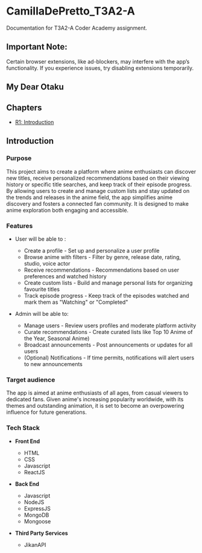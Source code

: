 # CamillaDePretto_T3A2-A
Documentation for T3A2-A Coder Academy assignment. 

## Important Note: 
Certain browser extensions, like ad-blockers, may interfere with the app’s functionality. If you experience issues, try disabling extensions temporarily.

## My Dear Otaku 

## Chapters 

- [ R1: Introduction](#introduction)



## Introduction 
### Purpose 
This project aims to create a platform where anime enthusiasts can discover new titles, receive personalized recommendations based on their viewing history or specific title searches, and keep track of their episode progress. 
By allowing users to create and manage custom lists and stay updated on the trends and releases in the anime field, the app simplifies anime discovery and fosters a connected fan community. It is designed to make anime exploration both engaging and accessible. 

### Features 

- User will be able to : 
    * Create a profile - Set up and personalize a user profile
    * Browse anime with filters - Filter by genre, release date, rating, studio, voice actor 
    * Receive recommendations - Recommendations based on user preferences and watched history 
    * Create custom lists - Build and manage personal lists for organizing favourite titles
    * Track episode progress - Keep track of the episodes watched and mark them as "Watching" or "Completed"
      
- Admin will be able to: 
    * Manage users - Review users profiles and moderate platform activity
    * Curate recommendations - Create curated lists like Top 10 Anime of the Year, Seasonal Anime) 
    * Broadcast announcements - Post announcements or updates for all users
    * (Optional) Notifications - If time permits, notifications will alert users to new announcements 

### Target audience
The app is aimed at anime enthusiasts of all ages, from casual viewers to dedicated fans. Given anime's increasing popularity worldwide, with its themes and outstanding animation, it is set to become an overpowering influence for future generations. 

### Tech Stack 
- **Front End**
  - HTML
  - CSS
  - Javascript
  - ReactJS

- **Back End**
  - Javascript
  - NodeJS
  - ExpressJS
  - MongoDB
  - Mongoose

- **Third Party Services**
  - JikanAPI





